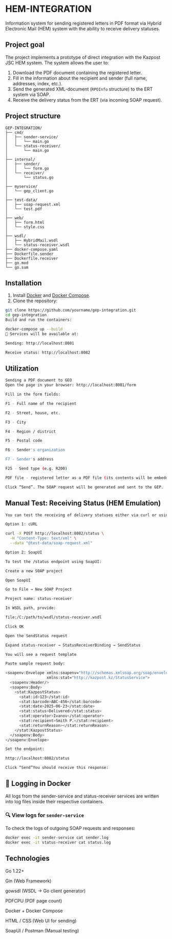 # HEM-INTEGRATION

Information system for sending registered letters in PDF format via Hybrid Electronic Mail (HEM) system with the ability to receive delivery statuses.

## Project goal

The project implements a prototype of direct integration with the Kazpost JSC HEM system. The system allows the user to:

1. Download the PDF document containing the registered letter.
2. Fill in the information about the recipient and sender (full name, addresses, index, etc.).
3. Send the generated XML-document (`RPOInfo` structure) to the ERT system via SOAP.
4. Receive the delivery status from the ERT (via incoming SOAP request).

## Project structure
```
GEP-INTEGRATION/
├── cmd/
│   ├── sender-service/
│   │   └── main.go
│   └── status-receiver/
│       └── main.go
│
├── internal/
│   ├── sender/
│   │   └── form.go
│   └── receiver/
│       └── status.go
│
├── myservice/
│   └── gep_client.go
│
├── test-data/
│   ├── soap-request.xml
│   └── test.pdf
│
├── web/
│   ├── form.html
│   └── style.css
│
├── wsdl/
│   ├── HybridMail.wsdl
│   └── status-receiver.wsdl
├── docker-compose.yaml
├── Dockerfile.sender
├── Dockerfile.receiver
├── go.mod
└── go.sum 

```

## Installation

1. Install [Docker](https://www.docker.com/) and [Docker Compose](https://docs.docker.com/compose/).
2. Clone the repository:

```bash
git clone https://github.com/yourname/gep-integration.git
cd gep-integration
Build and run the containers:

docker-compose up --build
🔹 Services will be available at:

Sending: http://localhost:8081

Receive status: http://localhost:8082
```

## Utilization
```bash
Sending a PDF document to GEO
Open the page in your browser: http://localhost:8081/form

Fill in the form fields:

F1 - Full name of the recipient

F2 - Street, house, etc.

F3 - City

F4 - Region / district

F5 - Postal code

F6 - Sender's organization

F7 - Sender's address

F25 - Send type (e.g. R200)

PDF file - registered letter as a PDF file (its contents will be embedded in SOAP).

Click “Send”. The SOAP request will be generated and sent to the GEP.
```

## Manual Test: Receiving Status (HEM Emulation)
```bash
You can test the receiving of delivery statuses either via curl or using SoapUI.

Option 1: cURL

curl -X POST http://localhost:8082/status \
  -H "Content-Type: text/xml" \
  --data "@test-data/soap-request.xml"

Option 2: SoapUI

To test the /status endpoint using SoapUI:

Create a new SOAP project

Open SoapUI

Go to File → New SOAP Project

Project name: status-receiver

In WSDL path, provide:

file:/C:/path/to/wsdl/status-receiver.wsdl

Click OK

Open the SendStatus request

Expand status-receiver → StatusReceiverBinding → SendStatus

You will see a request template

Paste sample request body:

<soapenv:Envelope xmlns:soapenv="http://schemas.xmlsoap.org/soap/envelope/"
                  xmlns:stat="http://kazpost.kz/StatusService">
  <soapenv:Header/>
  <soapenv:Body>
    <stat:KazpostStatus>
      <stat:id>123</stat:id>
      <stat:barcode>ABC-456</stat:barcode>
      <stat:date>2025-06-23</stat:date>
      <stat:status>Delivered</stat:status>
      <stat:operator>Ivanov</stat:operator>
      <stat:recipient>Smith P.</stat:recipient>
      <stat:returnReason></stat:returnReason>
    </stat:KazpostStatus>
  </soapenv:Body>
</soapenv:Envelope>

Set the endpoint:

http://localhost:8082/status

Click “Send”You should receive this response:
```

## 📄 Logging in Docker

All logs from the sender-service and status-receiver services are written into log files inside their respective containers.

### 🔍 View logs for `sender-service`

To check the logs of outgoing SOAP requests and responses:

```bash
docker exec -it sender-service cat sender.log
docker exec -it status-receiver cat status.log
```

  
## Technologies

Go 1.22+

Gin (Web Framework)

gowsdl (WSDL → Go client generator)

PDFCPU (PDF page count)

Docker + Docker Compose

HTML / CSS (Web UI for sending)

SoapUI / Postman (Manual testing)
